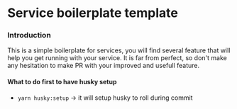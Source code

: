 # Service boilerplate template

### Introduction
This is a simple boilerplate for services, you will find several feature that will help you get running with your service. It is far from perfect, so don't make any hesitation to make PR with your improved and usefull feature.

#### What to do first to have husky setup
* `yarn husky:setup` -> it will setup husky to roll during commit
